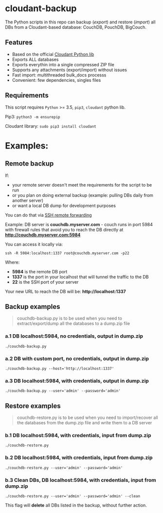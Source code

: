 # cloudant-backup

The Python scripts in this repo can backup (*export*) and restore (*import*) all DBs from a Cloudant-based database: CouchDB, PouchDB, BigCouch.

## Features
- Based on the official [Cloudant Python lib](https://github.com/cloudant/python-cloudant)
- Exports ALL databases
- Exports everythin into a single compressed ZIP file
- Supports any attachments (export/import) without issues
- Fast import: multithreaded bulk_docs processs
- Convenient: few dependencies, singles files

## Requirements
This script requires `Python` >= 3.5, `pip3`, `cloudant` python lib.

Pip3: `python3 -m ensurepip`

Cloudant library: `sudo pip3 install cloudant`

# Examples:

## Remote backup
If:
- your remote server doesn't meet the requirements for the script to be run
- or you plan on doing external backup (example: pulling DBs daily from another server)
- or want a local DB dump for development purposes

You can do that via [SSH remote forwarding](https://www.ssh.com/ssh/tunneling/example#remote-forwarding)

Example: DB server is **couchdb.myserver.com** - couch runs in port 5984 with firewall rules that avoid you to reach the DB directly at **http://couchdb.myserver.com:5984**

You can access it locally via:

`ssh -R 5984:localhost:1337 root@couchdb.myserver.com -p22`

Where:

- **5984** is the remote DB port
- **1337** is the port in your localhost that will tunnel the traffic to the DB
- **22** is the SSH port of your server

Your new URL to reach the DB will be: **http://localhost:1337**

## Backup examples

> couchdb-backup.py is to be used when you need to extract/export/dump all the databases to a dump.zip file

### a.1 DB localhost:5984, no credentials, output in dump.zip

`./couchdb-backup.py`

### a.2 DB with custom port, no credentials, output in dump.zip

`./couchdb-backup.py --host='http://localhost:1337'`

### a.3 DB localhost:5984, with credentials, output in dump.zip

`./couchdb-backup.py --user='admin' --password='admin'`
 
## Restore examples

> couchdb-restore.py is to be used when you need to import/recover all the databases from the dump.zip file and write them to a DB server

### b.1 DB localhost:5984, with credentials, input from dump.zip

`./couchdb-restore.py`

### b.2 DB localhost:5984, with credentials, input from dump.zip

`./couchdb-restore.py --user='admin' --password='admin'`

### b.3 Clean DBs, DB localhost:5984, with credentials, input from dump.zip

`./couchdb-restore.py --user='admin' --password='admin' --clean`

This flag will **delete** all DBs listed in the backup, without further action.
